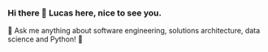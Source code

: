 ### Hi there 👋 Lucas here, nice to see you.

💬 Ask me anything about software engineering, solutions architecture, data science and Python! 🐍  
